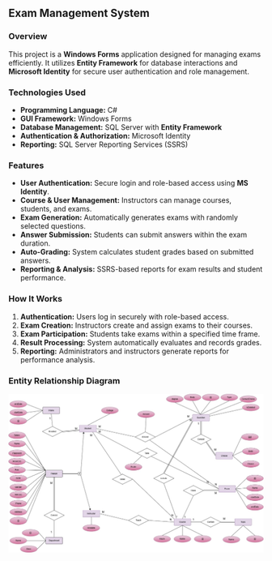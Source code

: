## Exam Management System  

### Overview  
This project is a **Windows Forms** application designed for managing exams efficiently. It utilizes **Entity Framework** for database interactions and **Microsoft Identity** for secure user authentication and role management.  

### Technologies Used  
- **Programming Language:** C#  
- **GUI Framework:** Windows Forms  
- **Database Management:** SQL Server with **Entity Framework**  
- **Authentication & Authorization:** Microsoft Identity  
- **Reporting:** SQL Server Reporting Services (SSRS)  

### Features  
- **User Authentication:** Secure login and role-based access using **MS Identity**.  
- **Course & User Management:** Instructors can manage courses, students, and exams.  
- **Exam Generation:** Automatically generates exams with randomly selected questions.  
- **Answer Submission:** Students can submit answers within the exam duration.  
- **Auto-Grading:** System calculates student grades based on submitted answers.  
- **Reporting & Analysis:** SSRS-based reports for exam results and student performance.  

### How It Works  
1. **Authentication:** Users log in securely with role-based access.  
2. **Exam Creation:** Instructors create and assign exams to their courses.  
3. **Exam Participation:** Students take exams within a specified time frame.  
4. **Result Processing:** System automatically evaluates and records grades.  
5. **Reporting:** Administrators and instructors generate reports for performance analysis.

### Entity Relationship Diagram
![Entity Relationship Diagram](https://github.com/dev-muatef/ITI-EXAMINATION-SYSTEM/blob/main/DATABASE/ERDjpg.jpg?raw=true)

